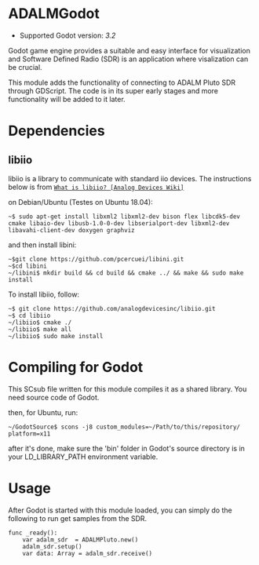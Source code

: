 # ADALMGodot

* Supported Godot version: *3.2*

Godot game engine provides a suitable and easy interface for visualization and Software Defined Radio (SDR) is an application where visalization can be crucial. 

This module adds the functionality of connecting to ADALM Pluto SDR through GDScript. The code is in its super early stages and more functionality will be added to it later. 

# Dependencies

## libiio
libiio is a library to communicate with standard iio devices. The instructions below is from <a href="https://wiki.analog.com/resources/tools-software/linux-software/libiio">`What is libiio? [Analog Devices Wiki]`</a>


on Debian/Ubuntu (Testes on Ubuntu 18.04):
```shell
~$ sudo apt-get install libxml2 libxml2-dev bison flex libcdk5-dev cmake libaio-dev libusb-1.0-0-dev libserialport-dev libxml2-dev libavahi-client-dev doxygen graphviz
```

and then install libini:
```shell
~$git clone https://github.com/pcercuei/libini.git
~$cd libini
~/libini$ mkdir build && cd build && cmake ../ && make && sudo make install
```

To install libiio, follow:
```shell
~$ git clone https://github.com/analogdevicesinc/libiio.git
~$ cd libiio
~/libiio$ cmake ./
~/libiio$ make all
~/libiio$ sudo make install
```

# Compiling for Godot

This SCsub file written for this module compiles it as a shared library. You need source code of Godot. 

then, for Ubuntu, run:
```shell
~/GodotSource$ scons -j8 custom_modules=~/Path/to/this/repository/ platform=x11
```
after it's done, make sure the 'bin' folder in Godot's source directory is in your LD_LIBRARY_PATH environment variable. 

# Usage

After Godot is started with this module loaded, you can simply do the following to run get samples from the SDR.

```
func _ready():
	var adalm_sdr  = ADALMPluto.new()
	adalm_sdr.setup()
	var data: Array = adalm_sdr.receive()
```
